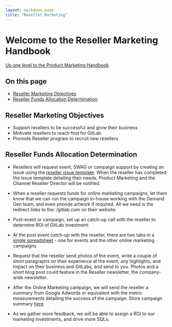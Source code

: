 ```yaml
---
layout: markdown_page
title: "Reseller Marketing"
---
```

# Welcome to the Reseller Marketing Handbook

[Up one level to the Product Marketing Handbook](/handbook/marketing/product-marketing/)    

## On this page
* [Reseller Marketing Objectives](#marketing-objectives)
* [Reseller Funds Allocation Determination](#funds-allocation)

## Reseller Marketing Objectives<a name="marketing-objectives"></a>

- Support resellers to be successful and grow their business 
- Motivate resellers to reach first for GitLab 
- Promote Reseller program to recruit new resellers 


## Reseller Funds Allocation Determination<a name="funds-allocation"></a>

- Resellers will request event, SWAG or campaign support by creating an issue using the [reseller issue template](https://gitlab.com/gitlab-com/resellers/issues/new). When the reseller has completed the issue template detailing their needs, Product Marketing and the Channel Reseller Director will be notified. 
- When a reseller requests funds for online marketing campaigns, let them know that we can run the campaign in-house working with the Demand Gen team, and even provide artwork if required. All we need is the redirect links to the: /gitlab.com on their website.

- Post-event or campaign, set up an catch-up call with the reseller to determine ROI of GitLab investment 
- At the post event catch-up with the reseller, there are two tabs in a [single spreadsheet](https://docs.google.com/a/gitlab.com/spreadsheets/d/18EDgP0OBUpSOg4W4piTBnNzv22ONATkNRLQan2Wii8c/edit?usp=sharing) - one for events and the other online marketing campaigns
- Request that the reseller send photos of the event, write a couple of short paragraphs on their experience at the event, any highlights, and impact on their business and GitLabs, and send to you. Photos and a short blog post could feature in the Reseller newsletter, the company-wide newsletter.
- After the Online Marketing campaign, we will send the reseller a summary from Google Adwords or equivalent with the metric measurements detailing the success of the campaign. Store campaign summary [here](https://drive.google.com/drive/folders/0B_7JcWccLLJPN3BfaVJjOEZDcGc?usp=sharing)  
- As we gather more feedback, we will be able to assign a ROI to our marketing investments, and drive more SQLs.

